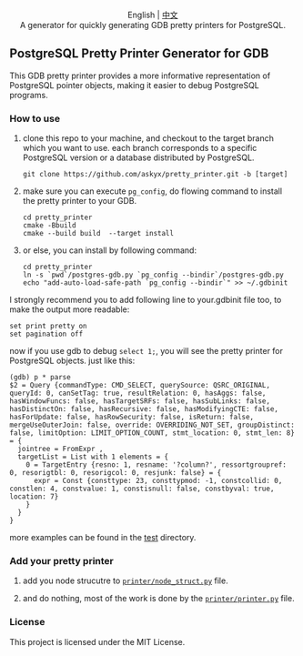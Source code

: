 <p align="center">
  <br> English | <a href="README-CN.md">中文</a>
  <br>A generator for quickly generating GDB pretty printers for PostgreSQL.<br>
</p>

## PostgreSQL Pretty Printer Generator for GDB

This GDB pretty printer provides a more informative representation of PostgreSQL pointer objects, making it easier to debug PostgreSQL programs.


### How to use


1. clone this repo to your machine, and checkout to the target branch which you want to use. each branch corresponds to a specific PostgreSQL version or a database distributed by PostgreSQL.

    ```shell 
    git clone https://github.com/askyx/pretty_printer.git -b [target]
    ```

2. make sure you can execute `pg_config`, do flowing command to install the pretty printer to your GDB.

    ```shell
    cd pretty_printer
    cmake -Bbuild
    cmake --build build  --target install
    ```

3. or else, you can install by following command:

    ```shell    
    cd pretty_printer
    ln -s `pwd`/postgres-gdb.py `pg_config --bindir`/postgres-gdb.py
    echo "add-auto-load-safe-path `pg_config --bindir`" >> ~/.gdbinit
    ```


I strongly recommend you to add following line to your.gdbinit file too, to make the output more readable:

```shell
set print pretty on
set pagination off
```

now if you use gdb to debug ``select 1;``, you will see the pretty printer for PostgreSQL objects. just like this:

```shell
(gdb) p * parse
$2 = Query {commandType: CMD_SELECT, querySource: QSRC_ORIGINAL, queryId: 0, canSetTag: true, resultRelation: 0, hasAggs: false, hasWindowFuncs: false, hasTargetSRFs: false, hasSubLinks: false, hasDistinctOn: false, hasRecursive: false, hasModifyingCTE: false, hasForUpdate: false, hasRowSecurity: false, isReturn: false, mergeUseOuterJoin: false, override: OVERRIDING_NOT_SET, groupDistinct: false, limitOption: LIMIT_OPTION_COUNT, stmt_location: 0, stmt_len: 8} = {
  jointree = FromExpr ,
  targetList = List with 1 elements = {
    0 = TargetEntry {resno: 1, resname: '?column?', ressortgroupref: 0, resorigtbl: 0, resorigcol: 0, resjunk: false} = {
      expr = Const {consttype: 23, consttypmod: -1, constcollid: 0, constlen: 4, constvalue: 1, constisnull: false, constbyval: true, location: 7}
    }
  }
}
```

more examples can be found in the [test](./test) directory.

### Add your pretty printer

1. add you node strucutre to [`printer/node_struct.py`](./printer/node_struct.py) file.

2. and do nothing, most of the work is done by the [`printer/printer.py`](./printer/printer.py) file.


### License

This project is licensed under the MIT License.
